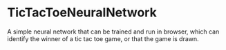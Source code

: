 # TicTacToeNeuralNetwork

A simple neural network that can be trained and run in browser, which can identify the winner of a tic tac toe game, or that the game is drawn.